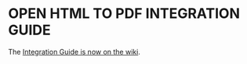 # OPEN HTML TO PDF INTEGRATION GUIDE

The [Integration Guide is now on the wiki](https://github.com/danfickle/openhtmltopdf/wiki/Integration-Guide).

